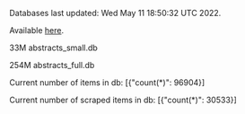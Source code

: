 Databases last updated: Wed May 11 18:50:32 UTC 2022. 

Available [here](https://github.com/cbeauhilton/ash-db/releases).


33M	abstracts_small.db

254M	abstracts_full.db

Current number of items in db:
[{"count(*)": 96904}]

Current number of scraped items in db:
[{"count(*)": 30533}]
